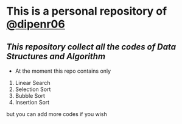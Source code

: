 # **This is a personal repository of [@dipenr06](https://github.com/dipenr06)**

## ***This repository collect all the codes of Data Structures and Algorithm***

- At the moment this repo contains only 
1. Linear Search 
2. Selection Sort
3. Bubble Sort
4. Insertion Sort

but you can add more codes if you wish 

